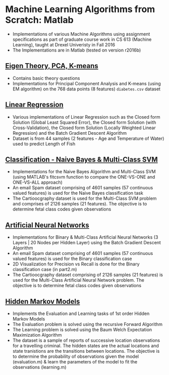 # Machine Learning Algorithms from Scratch: Matlab
* Implementations of various Machine Algorithms using assignment specifications as part of graduate course work in CS 613 (Machine Learning), taught at Drexel Univeristy in Fall 2016
* The Implementations are in Matlab (tested on version r2016b)

## [Eigen Theory, PCA, K-means](./Eigen%20Theory%2C%20PCA%2C%20K-means/)
* Contains basic theory questions
* Implementations for Principal Component Analysis and K-means (using EM algorithm) on the 768 data points (8 features) `diabetes.csv` dataset

## [Linear Regression](./Linear%20Regression/)
* Various implementations of Linear Regression such as the Closed form Solution (Global Least Squared Error), the Closed form Solution (with Cross-Validation), the Closed form Solution (Locally Weighted Linear Regression) and the Batch Gradient Descent Algorithm
* Dataset is from 44 samples (2 features - Age and Temperature of Water) used to predict Length of Fish

## [Classification - Naive Bayes & Multi-Class SVM](./Classification%20-%20Naive%20Bayes%20%26%20Multi-Class%20SVM/)
* Implementations for the Naive Bayes Algorithm and Multi-Class SVM (using MATLAB's fitcsvm function to compare the ONE-VS-ONE and ONE-VS-ALL approach)
* An email Spam dataset comprising of 4601 samples (57 continuous valued features) is used for the Naive Bayes classification task
* The Cartioocgraphy dataset is used for the Multi-Class SVM problem and comprises of 2126 samples (21 features). The objective is to determine fetal class codes given observations

## [Artificial Neural Networks](./Artificial%20Neural%20Networks/)
* Implementations for Binary & Multi-Class Artificial Neural Networks (3 Layers | 20 Nodes per Hidden Layer) using the Batch Gradient Descent Algorithm
* An email Spam dataset comprising of 4601 samples (57 continuous valued features) is used for the Binary classification case
* 2D Visualization for Precision vs Recall is done for the Binary classification case (in part2.m)
* The Cartioocgraphy dataset comprising of 2126 samples (21 features) is used for the Multi-Class Artificial Neural Network problem. The objective is to determine fetal class codes given observations

## [Hidden Markov Models](./Hidden%20Markov%20Models/)
* Implements the Evaluation and Learning tasks of 1st order Hidden Markov Models 
* The Evaluation problem is solved using the recursive Forward Algorithm
* The Learning problem is solved using the Baum Welch Expectation Maximization Algorithm 
* The dataset is a sample of reports of successive location observations for a travelling criminal. The hidden states are the actual locations and state tranistions are the transitions between locations. The objective is to determine the probability of observations given the model (evaluation.m) & learn the parameters of the model to fit the observations (learning.m)

